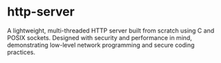 # http-server
A lightweight, multi-threaded HTTP server built from scratch using C and POSIX sockets. Designed with security and performance in mind, demonstrating low-level network programming and secure coding practices.
